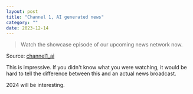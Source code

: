 ```yaml
---
layout: post
title: "Channel 1, AI generated news"
category: ""
date: 2023-12-14
---
```


>Watch the showcase episode of our upcoming news network now.

Source: [channel1_ai](https://twitter.com/channel1_ai/status/1734591810033373231)

This is impressive.  If you didn't know what you were watching, it would be hard to tell the difference between this and an actual news broadcast.

2024 will be interesting.
